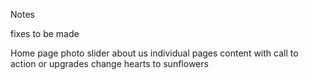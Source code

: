 Notes

fixes to be made

Home page photo slider
about us individual pages content with call to action or upgrades
change hearts to sunflowers 